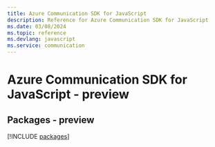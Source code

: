 ```yaml
---
title: Azure Communication SDK for JavaScript
description: Reference for Azure Communication SDK for JavaScript
ms.date: 03/08/2024
ms.topic: reference
ms.devlang: javascript
ms.service: communication
---
```

# Azure Communication SDK for JavaScript - preview
## Packages - preview
[!INCLUDE [packages](communication-index.md)]